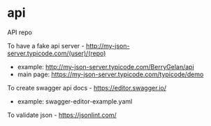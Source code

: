 # api
API repo


To have a fake api server - http://my-json-server.typicode.com/(user)/(repo)
* example: http://my-json-server.typicode.com/BerryGelan/api
* main page: https://my-json-server.typicode.com/typicode/demo

To create swagger api docs - https://editor.swagger.io/
* example: swagger-editor-example.yaml

To validate json - https://jsonlint.com/
